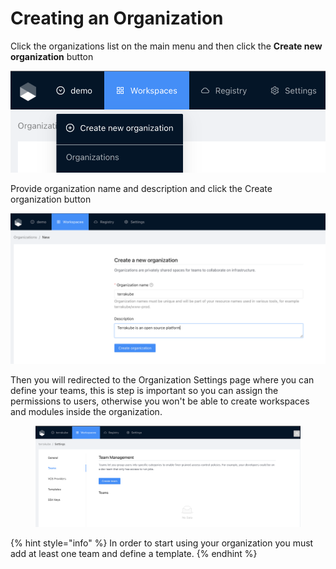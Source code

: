 # Creating an Organization



Click the organizations list on the main menu and then click the **Create new organization** button

![](<../../../.gitbook/assets/image (12) (1).png>)

Provide organization name and description and click the Create organization button

![](<../../../.gitbook/assets/image (13) (1).png>)

Then you will redirected to the Organization Settings page where you can define your teams, this is step is important so you can assign the permissions to users, otherwise you won't be able to create workspaces and modules inside the organization.

&#x20;

<figure><img src="../../../.gitbook/assets/image.png" alt=""><figcaption></figcaption></figure>

{% hint style="info" %}
In order to start using your organization you must add at least one team and define a template.
{% endhint %}
